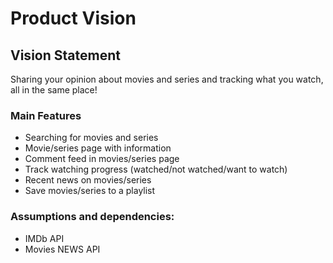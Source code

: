 # Product Vision

## Vision Statement
Sharing your opinion about movies and series and tracking what you watch, all in the same place!

### Main Features
- Searching for movies and series
- Movie/series page with information
- Comment feed in movies/series page
- Track watching progress (watched/not watched/want to watch)
- Recent news on movies/series
- Save movies/series to a playlist


### Assumptions and dependencies:
- IMDb API
- Movies NEWS API
